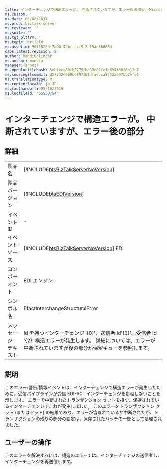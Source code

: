 ```yaml
---
title: インターチェンジで構造エラーが。 中断されていますが、エラー後の部分 |Microsoft Docs
ms.custom: ''
ms.date: 06/08/2017
ms.prod: biztalk-server
ms.reviewer: ''
ms.suite: ''
ms.tgt_pltfrm: ''
ms.topic: article
ms.assetid: 9071825d-7b90-42bf-bcf9-2a15ae36086d
caps.latest.revision: 8
author: MandiOhlinger
ms.author: mandia
manager: anneta
ms.openlocfilehash: 5ebfeec80fb9775fbb99c07fc1c694f38f6b11c7
ms.sourcegitcommit: d27732e569b0897361dfaebca8352aa97bb7efe1
ms.translationtype: MT
ms.contentlocale: ja-JP
ms.lasthandoff: 05/10/2019
ms.locfileid: "65530754"
---
```

# <a name="the-interchange-had-structural-error-the-part-after-the-error-is-being-suspended"></a>インターチェンジで構造エラーが。 中断されていますが、エラー後の部分
## <a name="details"></a>詳細  
  
|                 |                                                                                                                                                                                |
|-----------------|--------------------------------------------------------------------------------------------------------------------------------------------------------------------------------|
|  製品名   |                                               [!INCLUDE[btsBizTalkServerNoVersion](../includes/btsbiztalkservernoversion-md.md)]                                               |
| 製品バージョン |                                                           [!INCLUDE[btsEDIVersion](../includes/btsediversion-md.md)]                                                           |
|    イベント ID     |                                                                                       -                                                                                        |
|  イベント ソース   |                                             [!INCLUDE[btsBizTalkServerNoVersion](../includes/btsbiztalkservernoversion-md.md)] EDI                                             |
|    コンポーネント    |                                                                                   EDI エンジン                                                                                   |
|  シンボル名  |                                                                        EfactInterchangeStructuralError                                                                         |
|  メッセージ テキスト   | Id を持つインターチェンジ '{0}'、送信者 id'{1}'、受信者 id '{2}' 構造エラーが発生します。 詳細については、エラーが中断されていますが後の部分が保留キューを参照します。 |
  
## <a name="explanation"></a>説明  
 このエラー/警告/情報イベントは、インターチェンジで構造エラーが発生したために、受信パイプラインが受信 EDIFACT インターチェンジを処理しないことを示します。 エラーで中断されたトランザクション セットを持つ、保持されているインターチェンジでこれが発生しました。 このエラーをトランザクション セット (またはセット) の結果であり、エラーが含まれているが中断されたが、トランザクションの残りの部分の設定は、保存されたバッチの一部として処理されました。  
  
## <a name="user-action"></a>ユーザーの操作  
 このエラーを解決するには、構造のエラーでは、インターチェンジの送信者し、インターチェンジを再送信します。